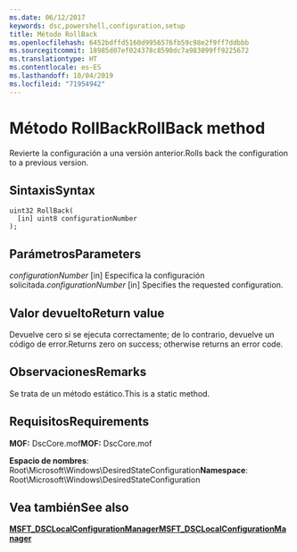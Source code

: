 ```yaml
---
ms.date: 06/12/2017
keywords: dsc,powershell,configuration,setup
title: Método RollBack
ms.openlocfilehash: 6452bdffd5160d9956576fb59c98e2f9ff7ddbbb
ms.sourcegitcommit: 18985d07ef024378c8590dc7a983099ff9225672
ms.translationtype: HT
ms.contentlocale: es-ES
ms.lasthandoff: 10/04/2019
ms.locfileid: "71954942"
---
```

# <a name="rollback-method"></a><span data-ttu-id="1a4ae-103">Método RollBack</span><span class="sxs-lookup"><span data-stu-id="1a4ae-103">RollBack method</span></span>

<span data-ttu-id="1a4ae-104">Revierte la configuración a una versión anterior.</span><span class="sxs-lookup"><span data-stu-id="1a4ae-104">Rolls back the configuration to a previous version.</span></span>

## <a name="syntax"></a><span data-ttu-id="1a4ae-105">Sintaxis</span><span class="sxs-lookup"><span data-stu-id="1a4ae-105">Syntax</span></span>

```mof
uint32 RollBack(
  [in] uint8 configurationNumber
);
```

## <a name="parameters"></a><span data-ttu-id="1a4ae-106">Parámetros</span><span class="sxs-lookup"><span data-stu-id="1a4ae-106">Parameters</span></span>

<span data-ttu-id="1a4ae-107">*configurationNumber* \[in\] Especifica la configuración solicitada.</span><span class="sxs-lookup"><span data-stu-id="1a4ae-107">*configurationNumber* \[in\] Specifies the requested configuration.</span></span>

## <a name="return-value"></a><span data-ttu-id="1a4ae-108">Valor devuelto</span><span class="sxs-lookup"><span data-stu-id="1a4ae-108">Return value</span></span>

<span data-ttu-id="1a4ae-109">Devuelve cero si se ejecuta correctamente; de lo contrario, devuelve un código de error.</span><span class="sxs-lookup"><span data-stu-id="1a4ae-109">Returns zero on success; otherwise returns an error code.</span></span>

## <a name="remarks"></a><span data-ttu-id="1a4ae-110">Observaciones</span><span class="sxs-lookup"><span data-stu-id="1a4ae-110">Remarks</span></span>

<span data-ttu-id="1a4ae-111">Se trata de un método estático.</span><span class="sxs-lookup"><span data-stu-id="1a4ae-111">This is a static method.</span></span>

## <a name="requirements"></a><span data-ttu-id="1a4ae-112">Requisitos</span><span class="sxs-lookup"><span data-stu-id="1a4ae-112">Requirements</span></span>

<span data-ttu-id="1a4ae-113">**MOF:** DscCore.mof</span><span class="sxs-lookup"><span data-stu-id="1a4ae-113">**MOF:** DscCore.mof</span></span>

<span data-ttu-id="1a4ae-114">**Espacio de nombres**: Root\Microsoft\Windows\DesiredStateConfiguration</span><span class="sxs-lookup"><span data-stu-id="1a4ae-114">**Namespace**: Root\Microsoft\Windows\DesiredStateConfiguration</span></span>

## <a name="see-also"></a><span data-ttu-id="1a4ae-115">Vea también</span><span class="sxs-lookup"><span data-stu-id="1a4ae-115">See also</span></span>

[<span data-ttu-id="1a4ae-116">**MSFT_DSCLocalConfigurationManager**</span><span class="sxs-lookup"><span data-stu-id="1a4ae-116">**MSFT_DSCLocalConfigurationManager**</span></span>](msft-dsclocalconfigurationmanager.md)
